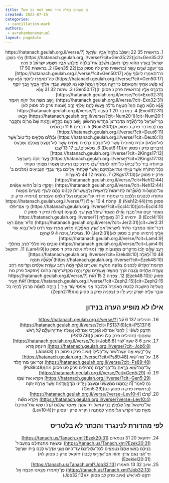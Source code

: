 ```yaml
---
title: Two is not one ב׳ טעמים במלה אחד
created: 2022-07-15
categories:
 - cantillation-mark
authors:
 - avrahambenemanuel
layout: pageAuto
---
```

<div dir="rtl">
1. בראשית 35 22 וַיִּשְׁכַּ֕ב֙ בִּלְהָ֖ה֙ אָבִ֑֔יו יִשְׂרָאֵֽ֑ל [https://hatanach.geulah.org.il/verse/?cit=Gen35:22](https://hatanach.geulah.org.il/verse/?cit=Gen35:22) 
 וַיְהִ֗י בִּשְׁכֹּ֤ן יִשְׂרָאֵל֨ בָּאָ֣רֶץ הַהִ֔וא וַיֵּ֣לֶךְ רְאוּבֵ֔ן וַיִּשְׁ֯כַּ֕ב֙ אֶת־בִּלְהָ֖֯ה֙ פִּילֶ֣גֶשׁ אָ֯בִ֑֔יו וַיִּשְׁמַ֖ע יִשְׂרָאֵֽ֑֯ל פ וַיִּֽהְי֥וּ בְנֵֽי־יַֽעֲקֹ֖ב שְׁנֵ֥ים עָשָֽׂר׃ 
 (בראשית פרק לה פסוק כב)(Gen35:22)
2. בראשית 50 17 כֹּה־תֹֽאמְר֣וּ לְיֹוסֵ֗ף אָ֣נָּ֡א [https://hatanach.geulah.org.il/verse/?cit=Gen50:17](https://hatanach.geulah.org.il/verse/?cit=Gen50:17) 
 כֹּה־תֹֽאמְר֣וּ לְיֹוסֵ֗ף אָ֣֯נָּ֡א שָׂ֣א נָ֠א פֶּ֣שַׁע אַחֶ֤יךָ וְחַטָּאתָם֙ כִּֽי־רָעָ֣ה גְמָל֔וּךָ וְעַתָּה֙ שָׂ֣א נָ֔א לְפֶ֥שַׁע עַבְדֵ֖י אֱלֹהֵ֣י אָבִ֑יךָ וַיֵּ֥בְךְּ יֹוסֵ֖ף בְּדַבְּרָ֥ם אֵלָֽיו׃ 
 (בראשית פרק נ פסוק יז)(Gen50:17)
3. שמות 32 31 אָ֣נָּ֗א [https://hatanach.geulah.org.il/verse/?cit=Exo32:31](https://hatanach.geulah.org.il/verse/?cit=Exo32:31) 
 וַיָּ֧שָׁב משֶׁ֛ה אֶל־יְהוָֹ֖ה וַיֹּאמַ֑ר אָ֣֯נָּ֗א חָטָ֞א הָעָ֤ם הַזֶּה֙ חֲטָאָ֣ה גְדֹלָ֔ה וַיַּֽעֲשׂ֥וּ לָהֶ֖ם אֱלֹהֵ֥י זָהָֽב׃ 
 (שמות פרק לב פסוק לא)(Exod32:31)
4. במדבר 20 1 הָ֨עֵדָ֤ה [https://hatanach.geulah.org.il/verse/?cit=Num20:1](https://hatanach.geulah.org.il/verse/?cit=Num20:1) 
 וַיָּבֹ֣אוּ בְנֵֽי־יִ֠שְׂרָאֵל כָּל־הָ֨עֵ֯דָ֤ה מִדְבַּר־צִן֙ בַּחֹ֣דֶשׁ הָֽרִאשֹׁ֔ון וַיֵּ֥שֶׁב הָעָ֖ם בְּקָדֵ֑שׁ וַתָּ֤מָת שָׁם֙ מִרְיָ֔ם וַתִּקָּבֵ֖ר שָֽׁם׃ 
 (במדבר פרק כ פסוק א)(Num20:1)
5. דברים 6 11 וּבָמ֨תִּ֜ים [https://hatanach.geulah.org.il/verse/?cit=Deut6:11](https://hatanach.geulah.org.il/verse/?cit=Deut6:11) 
 וּבָ֨תִּ֜י֯ם מְלֵאִ֣ים כָּל־טוּב֮ אֲשֶׁ֣ר לֹֽא־מִלֵּאתָ֒ וּבֹרֹ֤ת חֲצוּבִים֙ אֲשֶׁ֣ר לֹֽא־חָצַ֔בְתָּ כְּרָמִ֥ים וְזֵיתִ֖ים אֲשֶׁ֣ר לֹֽא־נָטָ֑עְתָּ וְאָֽכַלְתָּ֖ וְשָׂבָֽעְתָּ׃ 
 (דברים פרק ו פסוק יא)(Deut6:11)
6. מלאכים\_ב 17 13 שֻׁ֠ב֜וּ [https://hatanach.geulah.org.il/verse/?cit=2Kings17:13](https://hatanach.geulah.org.il/verse/?cit=2Kings17:13) 
 וַיָּ֣עַד יְהוָֺ֡ה בְּיִשְׂרָאֵ֣ל וּבִֽיהוּדָ֡ה בְּיַד֩ כָּל־נְבִיאֵ֨ו֯ כָל־חֹזֶ֜ה לֵאמֹ֗ר שֻׁ֠ב֜֯וּ מִדַּרְכֵיכֶ֤ם הָֽרָעִים֙ וְשִׁמְרוּ֙ מִצְוֹתַ֣י חֻקֹּותַ֔י כְּכָ֨ל־הַתֹּורָ֔ה אֲשֶׁ֥ר צִוִּ֖יתִי אֶת־אֲבֹֽתֵיכֶ֑ם וַֽאֲשֶׁר֨ שָׁלַ֣חְתִּי אֲלֵיכֶ֔ם בְּיַ֖ד עֲבָדַ֥י הַנְּבִיאִֽים׃ 
 (מלכים ב׳ פרק יז פסוק יג)(2Kgs17:13)
7. נחמיה 12 44 לָאֹ֨וצָרֹ֥ות [https://hatanach.geulah.org.il/verse/?cit=Neh12:44](https://hatanach.geulah.org.il/verse/?cit=Neh12:44) 
 וַיִּפָּֽקְד֣וּ בַיֹּום֩ הַה֨וּא אֲנָשִׁ֜ים עַל־הַנְּשָׁכֹ֗ות לָאֹ֨וצָ֯רֹ֥ות לַתְּרוּמֹות֮ לָֽרֵאשִׁ֣ית וְלַמַּֽעַשְׂרֹות֒ לִכְנֹ֨וס בָּהֶ֜ם לִשְׂדֵ֤י הֶֽעָרִים֙ מְנָאֹ֣ות הַתֹּורָ֔ה לַכֹּֽהֲנִ֖ים וְלַֽלְוִיִּ֑ם כִּ֚י שִׂמְחַ֣ת יְהוּדָ֔ה עַל־הַכֹּֽהֲנִ֥ים וְעַל־הַֽלְוִיִּ֖ם הָעֹֽמְדִֽים׃ 
 (נחמיה פרק יב פסוק מד)(Neh12:44)
8. קהלת 4 10 וְאִ֣ילֹ֗ו [https://hatanach.geulah.org.il/verse/?cit=Eccl4:10](https://hatanach.geulah.org.il/verse/?cit=Eccl4:10) 
 כִּ֣י אִם־יִפֹּ֔לוּ הָֽאֶחָ֖ד יָקִ֣ים אֶת־חֲבֵרֹ֑ו וְאִ֣֯ילֹ֗ו הָֽאֶחָד֙ שֶׁיִּפֹּ֔ל וְאֵ֥ין שֵׁנִ֖י לַֽהֲקִימֹֽו׃ 
 (קהלת פרק ד פסוק י)(Eccl4:10)
9. ירמיהו 2 31 מַאְפֵּ֖לְיָ֑ה [https://hatanach.geulah.org.il/verse/?cit=Jer2:31](https://hatanach.geulah.org.il/verse/?cit=Jer2:31) 
 הַדֹּ֗ור אַתֶּם֨ רְא֣וּ דְבַר־יְהֹוָ֔ה הֲמִדְבָּ֤ר הָיִ֙יתִי֨ לְיִשְׂרָאֵ֔ל אִם־אֶ֥רֶץ מַאְפֵּ֖֯לְיָ֑ה מַדּ֜וּעַ אָֽמְר֤וּ עַמִּי֙ רַ‍֔דְנוּ לֹֽוא־נָבֹ֥וא עֹ֖וד אֵלֶֽיךָ׃ 
 (ירמיהו פרק ב פסוק לא)(Jer2:31)
10. מגילת\_איכה 4 9 שֶׁ֣היֵ֤ם [https://hatanach.geulah.org.il/verse/?cit=Lam4:9](https://hatanach.geulah.org.il/verse/?cit=Lam4:9) 
 טֹובִ֤ים הָיוּ֙ חַלְלֵי־חֶ֔רֶב מֵֽחַלְלֵ֖י רָעָ֑ב שֶׁ֣הֵ֤֯ם יָזֻ֙בוּ֙ מְדֻקָּרִ֔ים מִתְּנוּבֹ֖ות שָׂדָֽי׃ 
 (מגילת איכה פרק ד פסוק ט)(Lam4:9)
11. יחזקאל 48 10 וּ֠לְאֵ֜לֶּה [https://hatanach.geulah.org.il/verse/?cit=Ezek48:10](https://hatanach.geulah.org.il/verse/?cit=Ezek48:10) 
 וּ֠לְאֵ֜לֶּ֯ה תִּֽהְיֶ֣ה תְרֽוּמַת־הַקֹּדֶשׁ֘ לַכֹּֽהֲנִים֒ צָפֹ֜ונָה חֲמִשָּׁ֧ה וְעֶשְׂרִ֣ים אֶ֗לֶף וְיָ֙מָּה֨ רֹ֤חַב עֲשֶׂ֣רֶת אֲלָפִ֔ים וְקָדִ֗ימָה רֹ֤חַב עֲשֶׂ֣רֶת אֲלָפִ֔ים וְנֶ֕גְבָּה אֹ֕רֶךְ חֲמִשָּׁ֥ה וְעֶשְׂרִ֖ים אָ֑לֶף וְהָיָ֥ה מִקְדַּשׁ־יְהֹוָ֖ה בְּתֹוכֹֽו׃ 
 (יחזקאל פרק מח פסוק י)(Ezek48:10)
12. צפניה 2 15 זֹ֠א֞ת [https://hatanach.geulah.org.il/verse/?cit=Zeph2:15](https://hatanach.geulah.org.il/verse/?cit=Zeph2:15) 
 זֹ֠א֞ת֯ הָעִ֤יר הָֽעַלִּיזָה֙ הַיֹּושֶׁ֣בֶת לָבֶ֔טַח הָאֹֽמְרָה֙ בִּלְבָבָ֔הּ אֲנִ֖י וְאַפְסִ֣י עֹ֑וד אֵ֣יךְ ׀ הָֽיְתָ֣ה לְשַׁמָּ֗ה מַרְבֵּץ֙ לַֽחַיָּ֔ה כֹּ֚ל עֹובֵ֣ר עָלֶ֔יהָ יִשְׁרֹ֖ק יָנִ֥יעַ יָדֹֽ֯ו׃ פ 
 (צפניה פרק ב פסוק טו)(Zeph2:15)

אילו לא מופיע הערה בנידון
-------------------------

16. תהילים 137 6 עַ֝֗ל [https://hatanach.geulah.org.il/verse/?cit=PS137:6](https://hatanach.geulah.org.il/verse/?cit=PS137:6) 
 תִּדְבַּ֤ק לְשֹׁונִ֨י ׀ לְחִכִּי֮ אִם־לֹ֪א אֶ֫זְכְּרֵ֥כִי אִם־לֹ֣א אַֽ֭עֲלֶה אֶת־יְרֽוּשָׁלִַ֑֯ם עַ֝֗ל רֹ֣אשׁ שִׂמְחָתִֽי׃ 
 (תהילים פרק קלז פסוק ו)(PS137:6)
17. איוב 6 8 יִגְעֶה־שֹּׁ֝֗ור [https://hatanach.geulah.org.il/verse/?cit=Job6:8](https://hatanach.geulah.org.il/verse/?cit=Job6:8) 
 הֲיִנְהַ֣ק פֶּ֭רֶא עֲלֵי־דֶ֑שֶׁא אִ֥ם יִגְעֶה־שֹּׁ֝֗ור עַל־בְּלִילֹֽו׃ 
 (איוב פרק ו פסוק ה) (Job6:8)
18. עַל־מַה־שָּׁ֜֗וְא [https://hatanach.geulah.org.il/verse/?cit=Ps89:48](https://hatanach.geulah.org.il/verse/?cit=Ps89:48) 
 זְכָר־אֲנִ֥י מֶה־חָ֑לֶד עַל־מַה־שָּׁ֜֗וְא בָּרָ֥אתָ כָל־בְּנֵֽי־אָדָֽם׃ 
 (תהילים פרק פט פסוק מח)(Ps89:48)
19. זֶ֞ה֠ [https://hatanach.geulah.org.il/verse/?cit=Gen5:29](https://hatanach.geulah.org.il/verse/?cit=Gen5:29) 
 וַיִּקְרָ֧א אֶת־שְׁמֹ֛ו נֹ֖חַ לֵאמֹ֑ר זֶ֞ה֠ יְנַֽחֲמֵ֤נוּ מִמַּֽעֲשֵׂ֨נוּ֙ וּמֵֽעִצְּבֹ֣ון יָדֵ֔ינוּ מִן־הָ֣אֲדָמָ֔ה אֲשֶׁ֥ר אֵֽרְרָ֖הּ יְהֺוָֽה׃ 
 (בראשית פרק ה פסוק כט)(Gen5:29)
20. קִ֠רְב֞וּ [https://hatanach.geulah.org.il/verse/?verse=Lev10:4](https://hatanach.geulah.org.il/verse/?verse=Lev10:4) 
 וַיִּקְרָ֣א משֶׁ֗ה אֶל־מִֽישָׁאֵל֨ וְאֶ֣ל אֶלְצָפָ֔ן בְּנֵ֥י עֻזִּיאֵ֖ל דֹּ֣ד אַֽהֲרֹ֑ן וַיֹּ֣אמֶר אֲלֵהֶ֗ם קִ֠רְב֞וּ שְׂא֤וּ אֶת־אֲחֵיכֶם֙ מֵאֵ֣ת פְּנֵֽי־הַקֹּ֔דֶשׁ אֶל־מִח֖וּץ לַמַּֽחֲנֶֽה׃ 
 (ויקרא פרק י פסוק ד)(Lev10:4) 

לפי מהדורת לנינגרד והכתר לא בלטריס
----------------------------------
 
24. יחזקאל 20 31 נטמאים [https://tanach.us/Tanach.xml?Ezek20:31](https://tanach.us/Tanach.xml?Ezek20:31) 
 וּבִשְׂאֵ֣ת מַתְּנֹֽתֵיכֶ֡ם בְּֽהַעֲבִיר֩ בְּנֵיכֶ֨ם בָּאֵ֜שׁ אַתֶּם֩ נִטְמְאִ֤֨ים לְכָל־גִּלּֽוּלֵיכֶם֙ עַד־הַיּ֔וֹם וַאֲנִ֛י אִדָּרֵ֥שׁ לָכֶ֖ם בֵּ֣ית יִשְׂרָאֵ֑ל חַי־אָ֗נִי נְאֻם֙ אֲדֹנָ֣י יְהוִ֔ה אִם־אִדָּרֵ֖שׁ לָכֶֽם׃ (יחזקאל פרק כ פסוק לא)(Ezekiel20:31)
25. איוב 32 13 תאמרו [https://tanach.us/Tanach.xml?Job32:13](https://tanach.us/Tanach.xml?Job32:13) 
 פֶּן־תֹּ֣֭אמְרוּ מָצָ֣אנוּ חָכְמָ֑ה אֵ֖ל יִדְּפֶ֣נּוּ לֹא־אִֽישׁ׃ 
 (איוב פרק לב פסוק יג)(Job32:13)
</div>